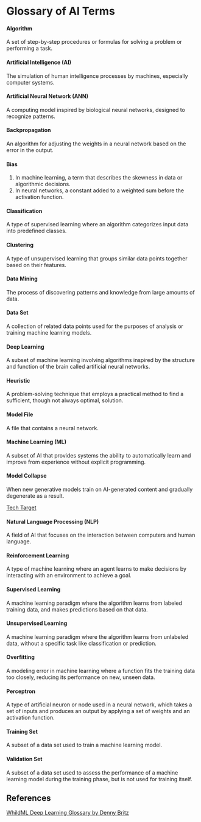 # Glossary of AI Terms

#### Algorithm
A set of step-by-step procedures or formulas for solving a problem or performing a task.

#### Artificial Intelligence (AI)
The simulation of human intelligence processes by machines, especially computer systems.

#### Artificial Neural Network (ANN)
A computing model inspired by biological neural networks, designed to recognize patterns.

#### Backpropagation
An algorithm for adjusting the weights in a neural network based on the error in the output.

#### Bias
1. In machine learning, a term that describes the skewness in data or algorithmic decisions.
2. In neural networks, a constant added to a weighted sum before the activation function.

#### Classification
A type of supervised learning where an algorithm categorizes input data into predefined classes.

#### Clustering
A type of unsupervised learning that groups similar data points together based on their features.

#### Data Mining
The process of discovering patterns and knowledge from large amounts of data.

#### Data Set
A collection of related data points used for the purposes of analysis or training machine learning models.

#### Deep Learning
A subset of machine learning involving algorithms inspired by the structure and function of the brain called artificial neural networks.

#### Heuristic
A problem-solving technique that employs a practical method to find a sufficient, though not always optimal, solution.

#### Model File
A file that contains a neural network.

#### Machine Learning (ML)
A subset of AI that provides systems the ability to automatically learn and improve from experience without explicit programming.

#### Model Collapse

When new generative models train on AI-generated content and gradually degenerate as a result.

[Tech Target](https://www.techtarget.com/whatis/feature/Model-collapse-explained-How-synthetic-training-data-breaks-AI)

#### Natural Language Processing (NLP)
A field of AI that focuses on the interaction between computers and human language.

#### Reinforcement Learning
A type of machine learning where an agent learns to make decisions by interacting with an environment to achieve a goal.

#### Supervised Learning
A machine learning paradigm where the algorithm learns from labeled training data, and makes predictions based on that data.

#### Unsupervised Learning
A machine learning paradigm where the algorithm learns from unlabeled data, without a specific task like classification or prediction.

#### Overfitting
A modeling error in machine learning where a function fits the training data too closely, reducing its performance on new, unseen data.

#### Perceptron
A type of artificial neuron or node used in a neural network, which takes a set of inputs and produces an output by applying a set of weights and an activation function.

#### Training Set
A subset of a data set used to train a machine learning model.

#### Validation Set
A subset of a data set used to assess the performance of a machine learning model during the training phase, but is not used for training itself.


## References

[WhildML Deep Learning Glossary by  Denny Britz](http://www.wildml.com/deep-learning-glossary)